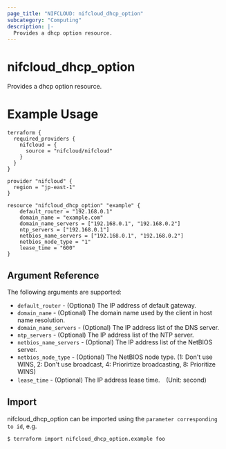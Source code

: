 ```yaml
---
page_title: "NIFCLOUD: nifcloud_dhcp_option"
subcategory: "Computing"
description: |-
  Provides a dhcp option resource.
---
```


# nifcloud_dhcp_option

Provides a dhcp option resource.

# Example Usage

```hcl
terraform {
  required_providers {
    nifcloud = {
      source = "nifcloud/nifcloud"
    }
  }
}

provider "nifcloud" {
  region = "jp-east-1"
}

resource "nifcloud_dhcp_option" "example" {
    default_router = "192.168.0.1"
    domain_name = "example.com"
    domain_name_servers = ["192.168.0.1", "192.168.0.2"]
    ntp_servers = ["192.168.0.1"]
    netbios_name_servers = ["192.168.0.1", "192.168.0.2"]
    netbios_node_type = "1"
    lease_time = "600"
}
```

## Argument Reference

The following arguments are supported:

* `default_router` - (Optional) The IP address of default gateway.
* `domain_name` - (Optional) The domain name used by the client in host name resolution.
* `domain_name_servers` - (Optional) The IP address list of the DNS server.
* `ntp_servers` - (Optional) The IP address list of the NTP server.
* `netbios_name_servers` - (Optional) The IP address list of the NetBIOS server.
* `netbios_node_type` - (Optional) The NetBIOS node type. (1: Don't use WINS, 2: Don't use broadcast, 4: Priorirtize broadcasting, 8: Prioritize WINS)
* `lease_time` - (Optional) The IP address lease time.　(Unit: second)

## Import

nifcloud_dhcp_option can be imported using the `parameter corresponding to id`, e.g.

```
$ terraform import nifcloud_dhcp_option.example foo
```
